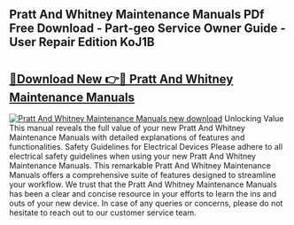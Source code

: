 ## Pratt And Whitney Maintenance Manuals PDf Free Download - Part-geo Service Owner Guide - User Repair Edition KoJ1B

# <h2><a href="http://bc79155.oget.top/?id=Pratt+And+Whitney+Maintenance+Manuals">🔗Download New 👉🔴 Pratt And Whitney Maintenance Manuals</a></h2>

[![Pratt And Whitney Maintenance Manuals new download](https://i.imgur.com/5g1atiW.png)](http://bc79155.oget.top/?id=Pratt+And+Whitney+Maintenance+Manuals)
Unlocking Value This manual reveals the full value of your new Pratt And Whitney Maintenance Manuals with detailed explanations of features and functionalities. Safety Guidelines for Electrical Devices Please adhere to all electrical safety guidelines when using your new Pratt And Whitney Maintenance Manuals. This remarkable Pratt And Whitney Maintenance Manuals offers a comprehensive suite of features designed to streamline your workflow. We trust that the Pratt And Whitney Maintenance Manuals has been a clear and concise resource in your efforts to learn the ins and outs of your new device. In case of any queries or concerns, please do not hesitate to reach out to our customer service team.
